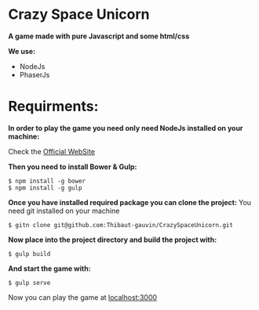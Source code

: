 # Crazy Space Unicorn

**A game made with pure Javascript and some html/css**

**We use:**

- NodeJs
- PhaserJs

# Requirments:

**In order to play the game you need only need NodeJs installed on your machine:**

Check the [Official WebSite](https://nodejs.org/en/download/)

**Then you need to install Bower & Gulp:**

    $ npm install -g bower
    $ npm install -g gulp

**Once you have installed required package you can clone the project:**
You need git installed on your machine

    $ gitn clone git@github.com:Thibaut-gauvin/CrazySpaceUnicorn.git

**Now place into the project directory and build the project with:**

    $ gulp build

**And start the game with:**

    $ gulp serve

Now you can play the game at [localhost:3000](http://localhost:3000)